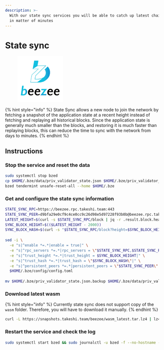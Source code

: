 ```yaml
---
description: >-
  With our state sync services you will be able to catch up latest chain block
  in matter of minutes
---
```


# State sync

<figure><img src="https://github.com/takeshi-val/Logo/raw/main/beezee.png" alt=""><figcaption></figcaption></figure>

{% hint style="info" %}
State Sync allows a new node to join the network by fetching a snapshot of the application state at a recent height instead of fetching and replaying all historical blocks. Since the application state is generally much smaller than the blocks, and restoring it is much faster than replaying blocks, this can reduce the time to sync with the network from days to minutes.
{% endhint %}

## Instructions

### Stop the service and reset the data

```bash
sudo systemctl stop bzed
cp $HOME/.bze/data/priv_validator_state.json $HOME/.bze/priv_validator_state.json.backup
bzed tendermint unsafe-reset-all --home $HOME/.bze
```

### Get and configure the state sync information

```bash
STATE_SYNC_RPC=https://beezee.rpc.takeshi.team:443
STATE_SYNC_PEER=d9bfa29e0cf9c4ce0cc9c26d98e5d97228f93b0b@beezee.rpc.takeshi.team:45656
LATEST_HEIGHT=$(curl -s $STATE_SYNC_RPC/block | jq -r .result.block.header.height)
SYNC_BLOCK_HEIGHT=$(($LATEST_HEIGHT - 2000))
SYNC_BLOCK_HASH=$(curl -s "$STATE_SYNC_RPC/block?height=$SYNC_BLOCK_HEIGHT" | jq -r .result.block_id.hash)

sed -i \
  -e "s|^enable *=.*|enable = true|" \
  -e "s|^rpc_servers *=.*|rpc_servers = \"$STATE_SYNC_RPC,$STATE_SYNC_RPC\"|" \
  -e "s|^trust_height *=.*|trust_height = $SYNC_BLOCK_HEIGHT|" \
  -e "s|^trust_hash *=.*|trust_hash = \"$SYNC_BLOCK_HASH\"|" \
  -e "s|^persistent_peers *=.*|persistent_peers = \"$STATE_SYNC_PEER\"|" \
  $HOME/.bze/config/config.toml

mv $HOME/.bze/priv_validator_state.json.backup $HOME/.bze/data/priv_validator_state.json
```

### Download latest wasm

{% hint style="info" %}
Currently state sync does not support copy of the `wasm` folder. Therefore, you will have to download it manually.
{% endhint %}

```bash
curl -L https://snapshots.takeshi.team/beezee/wasm_latest.tar.lz4 | lz4 -dc - | tar -xf - -C $HOME/.bze
```

### Restart the service and check the log

```bash
sudo systemctl start bzed && sudo journalctl -u bzed -f --no-hostname -o cat
```
